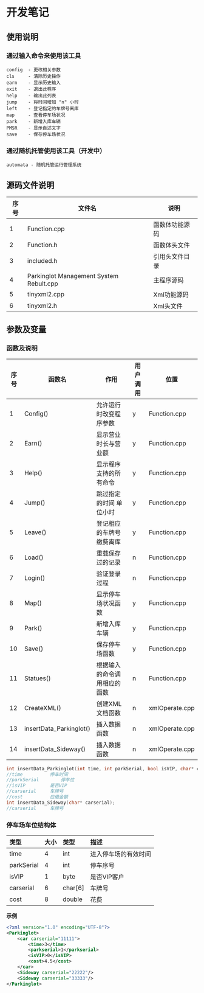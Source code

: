 # 开发笔记

## 使用说明

### 通过输入命令来使用该工具

```
config  - 更改相关参数
cls     - 清除历史操作
earn    - 显示历史输入
exit    - 退出此程序
help    - 输出此列表
jump    - 将时间增加 "n" 小时
left    - 登记指定的车牌号离库
map     - 查看停车场状况
park    - 新增入库车辆
PMSR    - 显示自述文字
save    - 保存停车场状况
```

### 通过随机托管使用该工具（开发中）

```
automata - 随机托管运行管理系统
```



## 源码文件说明

| 序号 | 文件名                                  | 说明           |
| ---- | --------------------------------------- | -------------- |
| 1    | Function.cpp                            | 函数体功能源码 |
| 2    | Function.h                              | 函数体头文件   |
| 3    | included.h                              | 引用头文件目录 |
| 4    | Parkinglot Management System Rebult.cpp | 主程序源码     |
| 5    | tinyxml2.cpp                            | Xml功能源码    |
| 6    | tinyxml2.h                              | Xml头文件      |

## 参数及变量

### 函数及说明

| 序号 | 函数名                  | 作用                         | 用户调用 | 位置           |
| ---- | ----------------------- | ---------------------------- | -------- | -------------- |
| 1    | Config()                | 允许运行时改变程序参数       | y        | Function.cpp   |
| 2    | Earn()                  | 显示营业时长与营业额         | y        | Function.cpp   |
| 3    | Help()                  | 显示程序支持的所有命令       | y        | Function.cpp   |
| 4    | Jump()                  | 跳过指定的时间 单位小时      | y        | Function.cpp   |
| 5    | Leave()                 | 登记相应的车牌号缴费离库     | y        | Function.cpp   |
| 6    | Load()                  | 重载保存过的记录             | n        | Function.cpp   |
| 7    | Login()                 | 验证登录过程                 | n        | Function.cpp   |
| 8    | Map()                   | 显示停车场状况函数           | y        | Function.cpp   |
| 9    | Park()                  | 新增入库车辆                 | y        | Function.cpp   |
| 10   | Save()                  | 保存停车场函数               | y        | Function.cpp   |
| 11   | Statues()               | 根据输入的命令调用相应的函数 | n        | Function.cpp   |
| 12   | CreateXML()             | 创建XML文档函数              | n        | xmlOperate.cpp |
| 13   | insertData_Parkinglot() | 插入数据函数                 | n        | xmlOperate.cpp |
| 14   | insertData_Sideway()    | 插入数据函数                 | n        | xmlOperate.cpp |

```c++
int insertData_Parkinglot(int time, int parkSerial, bool isVIP, char* carserial, double cost);
//time			停车时间
//parkSerial		停车位
//isVIP			是否VIP
//carserial		车牌号
//cost			应缴金额
int insertData_Sideway(char* carserial);
//carserial		车牌号
```
### 停车场车位结构体

|类型|大小|类型|描述|
|:---|:---|:---|:---|
|time|4|int|进入停车场的有效时间|
|parkSerial|4|int|停车序号|
|isVIP|1|byte|是否VIP客户|
|carserial|6|char[6]|车牌号|
|cost|8| double  |花费|

**示例**

```xml
<?xml version="1.0" encoding="UTF-8"?>
<Parkinglot>
	<car carserial="11111">
		<time>3</time>
		<parkserial>1</parkserial>
		<isVIP>0</isVIP>
		<cost>4.5</cost>
	</car>
	<Sideway carserial="22222"/>
	<Sideway carserial="33333"/>
</Parkinglot>
```

